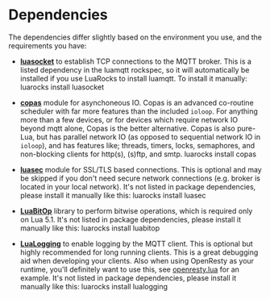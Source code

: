# Dependencies

The dependencies differ slightly based on the environment you use, and the requirements you have:

* [**luasocket**](https://luarocks.org/modules/luasocket/luasocket) to establish TCP connections to the MQTT broker.
  This is a listed dependency in the luamqtt rockspec, so it will automatically be installed if you use LuaRocks to
  install luamqtt. To install it manually:
	    luarocks install luasocket

* [**copas**](https://github.com/keplerproject/copas) module for asynchoneous IO. Copas is an advanced co-routine
  scheduler with far more features than the included `ioloop`. For anything more than a few devices, or for devices which
  require network IO beyond mqtt alone, Copas is the better alternative. Copas is also pure-Lua, but has parallel network
  IO (as opposed to sequential network IO in `ioloop`), and has features like; threads, timers, locks, semaphores, and
  non-blocking clients for http(s), (s)ftp, and smtp.
    	luarocks install copas

* [**luasec**](https://github.com/brunoos/luasec) module for SSL/TLS based connections. This is optional and may be
  skipped if you don't need secure network connections (e.g. broker is located in your local network). It's not listed
  in package dependencies, please install it manually like this:
    	luarocks install luasec

* [**LuaBitOp**](http://bitop.luajit.org/) library to perform bitwise operations, which is required only on
  Lua 5.1. It's not listed in package dependencies, please install it manually like this:
    	luarocks install luabitop

* [**LuaLogging**](https://github.com/lunarmodules/lualogging/) to enable logging by the MQTT client. This is optional
  but highly recommended for long running clients. This is a great debugging aid when developing your clients. Also when
  using OpenResty as your runtime, you'll definitely want to use this, see
  [openresty.lua](https://xhaskx.github.io/luamqtt/examples/openresty.lua.html) for an example.
  It's not listed in package dependencies, please install it manually like this:
    	luarocks install lualogging
